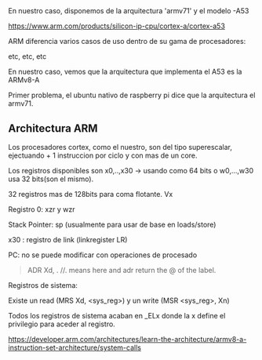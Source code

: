 ## 

En nuestro caso, disponemos de la arquitectura 'armv71' y el modelo -A53

https://www.arm.com/products/silicon-ip-cpu/cortex-a/cortex-a53

ARM diferencia varios casos de uso dentro de su gama de procesadores:

etc, etc, etc

En nuestro caso, vemos que la arquitectura que implementa el A53 es la ARMv8-A

Primer problema, el ubuntu nativo de raspberry pi dice que la arquitectura el armv71.

## Architectura ARM

Los procesadores cortex, como el nuestro, son del tipo superescalar, ejectuando + 1 instruccion por ciclo y con mas de un core.

Los registros  disponibles son x0,..,x30 -> usando como 64 bits o w0,...,w30 usa 32 bits(son el mismo).

32 registros mas de 128bits para coma flotante. Vx

Registro 0: xzr y wzr

Stack Pointer: sp (usualmente para usar de base en loads/store)

x30 : registro de link (linkregister LR)

PC: no se puede modificar con operaciones de procesado

> ADR Xd, . //. means here and adr return the @ of the label.

Registros de sistema: 

Existe un read (MRS Xd, <sys_reg>) y un write (MSR <sys_reg>, Xn)

Todos los registros de sistema acaban en _ELx donde la x define el privilegio para aceder al registro.

https://developer.arm.com/architectures/learn-the-architecture/armv8-a-instruction-set-architecture/system-calls

